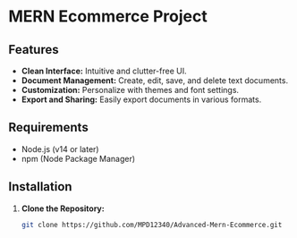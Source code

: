 # MERN Ecommerce Project

## Features

- **Clean Interface:** Intuitive and clutter-free UI.
- **Document Management:** Create, edit, save, and delete text documents.
- **Customization:** Personalize with themes and font settings.
- **Export and Sharing:** Easily export documents in various formats.

## Requirements

- Node.js (v14 or later)
- npm (Node Package Manager)

## Installation

1. **Clone the Repository:**

   ```bash
   git clone https://github.com/MPD12340/Advanced-Mern-Ecommerce.git


